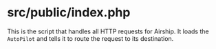 # src/public/index.php

This is the script that handles all HTTP requests for Airship. It loads the
`AutoPilot` and tells it to route the request to its destination.
